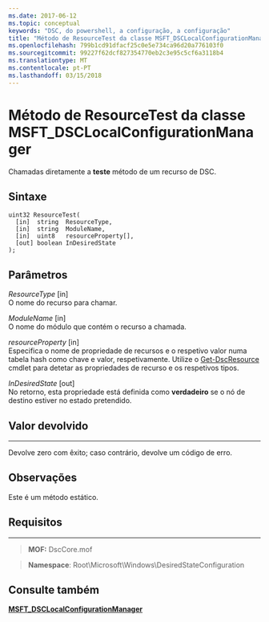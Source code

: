 ```yaml
---
ms.date: 2017-06-12
ms.topic: conceptual
keywords: "DSC, do powershell, a configuração, a configuração"
title: "Método de ResourceTest da classe MSFT_DSCLocalConfigurationManager"
ms.openlocfilehash: 799b1cd91dfacf25c0e5e734ca96d20a776103f0
ms.sourcegitcommit: 99227f62dcf827354770eb2c3e95c5cf6a3118b4
ms.translationtype: MT
ms.contentlocale: pt-PT
ms.lasthandoff: 03/15/2018
---
```

# <a name="resourcetest-method-of-the-msftdsclocalconfigurationmanager-class"></a>Método de ResourceTest da classe MSFT_DSCLocalConfigurationManager

Chamadas diretamente a **teste** método de um recurso de DSC.

<a name="syntax"></a>Sintaxe
------

```mof
uint32 ResourceTest(
  [in]  string  ResourceType,
  [in]  string  ModuleName,
  [in]  uint8   resourceProperty[],
  [out] boolean InDesiredState
);
```

<a name="parameters"></a>Parâmetros
----------

*ResourceType* \[in\]  
O nome do recurso para chamar.

*ModuleName* \[in\]  
O nome do módulo que contém o recurso a chamada.

*resourceProperty* \[in\]  
Especifica o nome de propriedade de recursos e o respetivo valor numa tabela hash como chave e valor, respetivamente. Utilize o [Get-DscResource](https://technet.microsoft.com/library/dn521625.aspx) cmdlet para detetar as propriedades de recurso e os respetivos tipos.

*InDesiredState* \[out\]  
No retorno, esta propriedade está definida como **verdadeiro** se o nó de destino estiver no estado pretendido.

## <a name="return-value"></a>Valor devolvido
------------

Devolve zero com êxito; caso contrário, devolve um código de erro.

## <a name="remarks"></a>Observações

Este é um método estático.

## <a name="requirements"></a>Requisitos
------------
>**MOF:** DscCore.mof

>**Namespace**: Root\Microsoft\Windows\DesiredStateConfiguration


## <a name="see-also"></a>Consulte também


[**MSFT_DSCLocalConfigurationManager**](msft-dsclocalconfigurationmanager.md)


 

 



